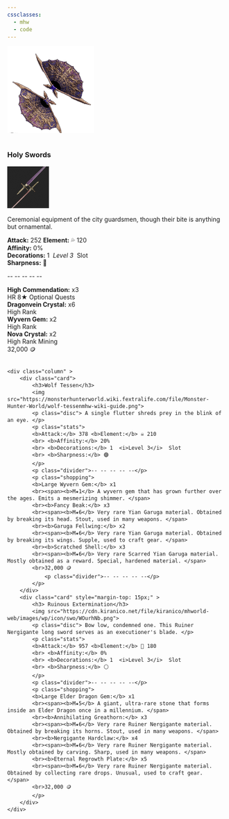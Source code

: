 ```yaml
---
cssclasses:
  - mhw
  - code
---
```

![](Images/wolf-tessenmhw-wiki-guide.png)
<div class="row">
	<div class="column" >
		<div class="card">
			<h3>Holy Swords</h3>
			<img src="https://raw.githubusercontent.com/lunaria79/Jackalupes-Corner/refs/heads/main/00%20_resources/02FkH0.png">
			<p class="disc"> Ceremonial equipment of the city guardsmen, though their bite is anything but ornamental. </p>
			<p class="stats">
			<b>Attack:</b> 252 <b>Element:</b> 💦 120  
			<br> <b>Affinity:</b> 0%  
			<br> <b>Decorations:</b> 1  <i>Level 3</i>  Slot  
			<br> <b>Sharpness:</b> 🔵
			</p>
			<p class="divider">-- -- -- -- --</p>
			<p class="shopping">
			<b>High Commendation:</b> x3 
			<br><span>HR 8★ Optional Quests </span>
			<br><b>Dragonvein Crystal:</b> x6  
			<br><span>High Rank  </span>
			<br><b>Wyvern Gem:</b> x2  
			<br><span>High Rank  </span>
			<br><b>Nova Crystal:</b> x2  
			<br><span>High Rank Mining  </span>
			<br>32,000 🪙
			</p>
		</div>
	</div>
	
	<div class="column" >
		<div class="card">
			<h3>Wolf Tessen</h3>
			<img src="https://monsterhunterworld.wiki.fextralife.com/file/Monster-Hunter-World/wolf-tessenmhw-wiki-guide.png">
			<p class="disc"> A single flutter shreds prey in the blink of an eye. </p>
			<p class="stats">
			<b>Attack:</b> 378 <b>Element:</b> ☠️ 210  
			<br> <b>Affinity:</b> 20%  
			<br> <b>Decorations:</b> 1  <i>Level 3</i>  Slot  
			<br> <b>Sharpness:</b> 🟣
			</p>
			<p class="divider">-- -- -- -- --</p>
			<p class="shopping">
			<b>Large Wyvern Gem:</b> x1
			<br><span><b>M★1</b> A wyvern gem that has grown further over the ages. Emits a mesmerizing shimmer. </span>
			<br><b>Fancy Beak:</b> x3
			<br><span><b>M★6</b> Very rare Yian Garuga material. Obtained by breaking its head. Stout, used in many weapons. </span>
			<br><b>Garuga Fellwing:</b> x2
			<br><span><b>M★6</b> Very rare Yian Garuga material. Obtained by breaking its wings. Supple, used to craft gear. </span>
			<br><b>Scratched Shell:</b> x3  
			<br><span><b>M★6</b> Very rare Scarred Yian Garuga material. Mostly obtained as a reward. Special, hardened material. </span>
			<br>32,000 🪙
				<p class="divider">-- -- -- -- --</p>
			</p>
		</div>
		<div class="card" style="margin-top: 15px;" >
			<h3> Ruinous Extermination</h3>
			<img src="https://cdn.kiranico.net/file/kiranico/mhworld-web/images/wp/icon/swo/WOurhNb.png">
			<p class="disc"> Bow low, condemned one. This Ruiner Nergigante long sword serves as an executioner's blade. </p>
			<p class="stats">
			<b>Attack:</b> 957 <b>Element:</b> 🐲 180  
			<br> <b>Affinity:</b> 0%  
			<br> <b>Decorations:</b> 1  <i>Level 3</i>  Slot  
			<br> <b>Sharpness:</b> ⚪
			</p>
			<p class="divider">-- -- -- -- --</p>
			<p class="shopping">
			<b>Large Elder Dragon Gem:</b> x1
			<br><span><b>M★5</b> A giant, ultra-rare stone that forms inside an Elder Dragon once in a millennium. </span>
			<br><b>Annihilating Greathorn:</b> x3
			<br><span><b>M★6</b> Very rare Ruiner Nergigante material. Obtained by breaking its horns. Stout, used in many weapons. </span>
			<br><b>Nergigante Hardclaw:</b> x4
			<br><span><b>M★6</b> Very rare Ruiner Nergigante material. Mostly obtained by carving. Sharp, used in many weapons. </span>
			<br><b>Eternal Regrowth Plate:</b> x5 
			<br><span><b>M★6</b> Very rare Ruiner Nergigante material. Obtained by collecting rare drops. Unusual, used to craft gear. </span>
			<br>32,000 🪙
			</p>
		</div>
	</div>
</div>